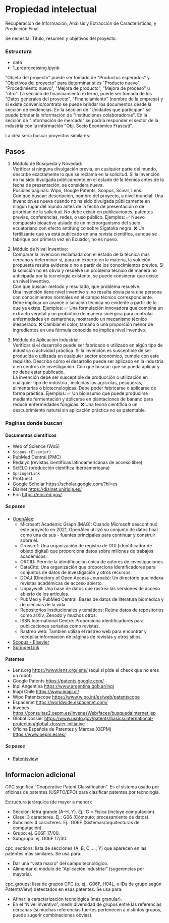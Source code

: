 # Propiedad intelectual
Recuperación de Información, Análisis y Extracción de Características, y Predicción Final

Se necesita: Título, resumen y objetivos del proyecto.

### Estructura
- data
- 1_preprocessing.ipynb


"Objeto del proyecto" puede ser tomado de "Productos esperados" y "Objetivos del proyecto" para determinar si es "Producto nuevo", "Procedimiento nuevo", "Mejora de producto", "Mejora de proceso" u "otro".
La sección de financiamiento externo, puede ser tomada de los "Datos generales del proyecto", "Financiamiento" (nombre de la empresa) y si existe convenio/contrato se puede brindar los documentos desde la sección de evidencias.
En la sección de "Unidades que participan" se puede brindar la información de "Instituciones colaboradoras".
En la sección de "Información de mercado" se podría responder el sector de la industria con la información "Obj. Socio Económico Frascati".


La idea seria buscar proyectos similares:
## Pasos
1. Módulo de Búsqueda y Novedad:  
Verificar si ninguna divulgación previa, en cualquier parte del mundo, describe exactamente lo que se reclama en la solicitud. Si la invención no ha sido divulgada públicamente en el estado de la técnica antes de la fecha de presentación, se considera nueva.  
Posibles paginas: Wipo, Google Patents, Scopus, Scival, Lens.  
Con que buscar: descripcion, nombre del proyecto, a nivel mundial. 
Una invención es nueva cuando no ha sido divulgada públicamente en ningún lugar del mundo antes de la fecha de presentación o de prioridad de la solicitud. No debe existir en publicaciones, patentes previas, conferencias, redes, o uso público. 
Ejemplos:
✅ Nuevo compuesto bioactivo aislado de un microorganismo del suelo ecuatoriano con efecto antifúngico sobre Sigatoka negra.
❌ Un fertilizante que ya está publicado en una revista científica, aunque se fabrique por primera vez en Ecuador, no es nuevo.


2. Módulo de Nivel Inventivo:  
Comparar la invención reclamada con el estado de la técnica más cercano y determinar si, para un experto en la materia, la solución propuesta resulta evidente o no a partir de los conocimientos previos. Si la solución no es obvia y resuelve un problema técnico de manera no anticipada por la tecnología existente, se puede considerar que existe un nivel inventivo.  
Con que buscar: metodo y resultado, que problema resuelve.  
Una invención tiene nivel inventivo si no resulta obvia para una persona con conocimientos normales en el campo técnico correspondiente. Debe implicar un avance o solución técnica no evidente a partir de lo que ya existe.
Ejemplos:
✅ Una formulación innovadora que combina un extracto vegetal y un probiótico de manera sinérgica para controlar enfermedades en camarones, mostrando un mecanismo técnico inesperado.
❌ Cambiar el color, tamaño o una proporción menor de ingredientes en una fórmula conocida no implica nivel inventivo.


3. Módulo de Aplicación Industrial:  
Verificar si el desarrollo puede ser fabricado o utilizado en algún tipo de industria o actividad práctica. Si la invención es susceptible de ser producida o utilizada en cualquier sector económico, cumple con este requisito. Describa cómo el desarrollo puede ser aplicado en la industria o en centros de investigación.
Con que buscar: que se pueda aplicar y no debe estar publicado.  
La invención debe ser susceptible de producción o utilización en cualquier tipo de industria , incluidas las agrícolas, pesqueras, alimentarias o biotecnológicas. Debe poder fabricarse o aplicarse de forma práctica.
Ejemplos:
✅ Un bioinsumo que puede producirse mediante fermentación y aplicarse en plantaciones de banano para reducir enfermedades fúngicas.
❌ Una teoría científica o un descubrimiento natural sin aplicación práctica no es patentable.



### Paginas donde buscan
#### Documentos cientificos 
- Web of Science (WoS) 
- `Scopus (Elsevier)` 
- PubMed Central (PMC) 
- Redalyc (revistas científicas latinoamericanas de acceso libre) 
- SciELO (producción científica iberoamericana) 
- `SpringerLink` 
- ProQuest 
- Google Scholar https://scholar.google.com/?hl=es 
- Dialnet https://dialnet.unirioja.es/ 
- Eric https://eric.ed.gov/ 

##### Se posee
- [OpenAlex](https://docs.openalex.org/api-entities/works/get-a-single-work):
    - Microsoft Academic Graph (MAG): Cuando Microsoft descontinuó este proyecto en 2021, OpenAlex utilizó su conjunto de datos final como una de sus - fuentes principales para continuar y construir sobre él.
    - Crossref: Una organización de registro de DOI (identificador de objeto digital) que proporciona datos sobre millones de trabajos académicos.
    - ORCID: Permite la identificación única de autores de investigaciones.
    - DataCite: Una organización que proporciona identificadores para conjuntos de datos de investigación y otros recursos.
    - DOAJ (Directory of Open Access Journals): Un directorio que indexa revistas académicas de acceso abierto.
    - Unpaywall: Una base de datos que rastrea las versiones de acceso abierto de los artículos.
    - PubMed y PubMed Central: Bases de datos de literatura biomédica y de ciencias de la vida.
    - Repositorios institucionales y temáticos: Reúne datos de repositorios como arXiv, Zenodo y muchos otros.
    - ISSN International Centre: Proporciona identificadores para publicaciones seriadas como revistas.
    - Rastreo web: También utiliza el rastreo web para encontrar y recopilar información de páginas de revistas y otros sitios.
- [Scopus - Elsevier](https://dev.elsevier.com/api_docs.html)
- [SpringerLink](https://dev.springernature.com/docs/api-endpoints/open-access/?source=data-solutions)


#### Patentes 
- Lens.org  https://www.lens.org/lens/ (aqui si pide el check que no eres un robot) 
- Google Patents  https://patents.google.com/ 
- Inpi Angentina  https://www.argentina.gob.ar/inpi 
- Inapi Chile https://www.inapi.cl/ 
- Wipo Patentscope  https://www.wipo.int/es/web/patentscope 
- Espacenet https://worldwide.espacenet.com/ 
- Invenes  https://consultas2.oepm.es/InvenesWeb/faces/busquedaInternet.jsp 
- Global Dossier https://www.uspto.gov/patents/basics/international-protection/global-dossier-initiative 
- Oficina Española de Patentes y Marcas (OEPM)  https://www.oepm.es/es/ 

##### Se posee
- [Patentsview](https://search.patentsview.org/docs/docs/Search%20API/SearchAPIReference#api-query-language)

## Informacion adicional
CPC significa “Cooperative Patent Classification”. Es el sistema usado por oficinas de patentes (USPTO/EPO) para clasificar patentes por tecnología.

Estructura jerárquica (de mayor a menor):
- Sección: letra grande (A–H, Y). Ej.: G = Física (incluye computación).
- Clase: 3 caracteres. Ej.: G06 (Cómputo; procesamiento de datos).
- Subclase: 4 caracteres. Ej.: G06F (Sistemas/arquitecturas de computación).
- Grupo: ej. G06F 17/00.
- Subgrupo: ej. G06F 17/30.
  
  
cpc_sections: lista de secciones (A, B, C, …, Y) que aparecen en las patentes más similares. Se usa para:
- Dar una “vista macro” del campo tecnológico.
- Alimentar el módulo de “Aplicación industrial” (sugerencias por mayoría).

cpc_groups: lista de grupos CPC (p. ej., G06F, H04L, o IDs de grupo según PatentsView) detectados en esas patentes. Se usa para:
- Afinar la caracterización tecnológica (más granular).
- En el “Nivel inventivo”, medir diversidad de grupos entre las referencias cercanas (si muchas referencias fuertes pertenecen a  distintos grupos, puede sugerir combinaciones obvias).